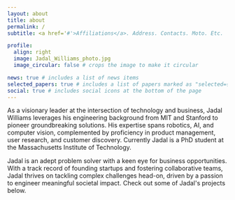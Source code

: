 ```yaml
---
layout: about
title: about
permalink: /
subtitle: <a href='#'>Affiliations</a>. Address. Contacts. Moto. Etc.

profile:
  align: right
  image: Jadal_Williams_photo.jpg
  image_circular: false # crops the image to make it circular

news: true # includes a list of news items
selected_papers: true # includes a list of papers marked as "selected={true}"
social: true # includes social icons at the bottom of the page
---
```


As a visionary leader at the intersection of technology and business, Jadal Williams leverages his engineering background from MIT and Stanford to pioneer groundbreaking solutions. His expertise spans robotics, AI, and computer vision, complemented by proficiency in product management, user research, and customer discovery. Currently Jadal is a PhD student at the Massachusetts Institute of Technology.

Jadal is an adept problem solver with a keen eye for business opportunities. With a track record of founding startups and fostering collaborative teams, Jadal thrives on tackling complex challenges head-on, driven by a passion to engineer meaningful societal impact. Check out some of Jadal's projects below.